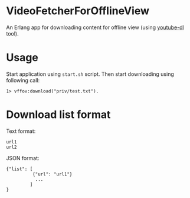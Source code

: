 VideoFetcherForOfflineView
=====

An Erlang app for downloading content for offline view (using [youtube-dl](https://github.com/rg3/youtube-dl) tool).


Usage
=====
Start application using `start.sh` script. Then start downloading using
following call:

```
1> vffov:download("priv/test.txt").
```

Download list format
=====

Text format:
```
url1
url2
```

JSON format:
```
{"list": [
          {"url": "url1"}
           ...
         ]
}
```
